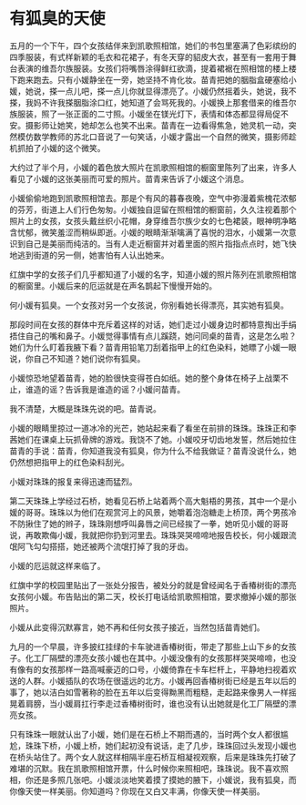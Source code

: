 # 有狐臭的天使

五月的一个下午，四个女孩结伴来到凯歌照相馆，她们的书包里塞满了色彩缤纷的四季服装，有式样新颖的毛衣和花裙子，有冬天穿的貂皮大衣，甚至有一套用于舞台表演的维吾尔族服装。女孩们将嘴唇涂得鲜红欲滴，提着裙裾在照相馆的楼上楼下跑来跑去。只有小媛静坐在一旁，她坚持不肯化妆。苗青把她的胭脂盒硬塞给小媛，她说，搽一点儿吧，搽一点儿你就显得漂亮了。小媛仍然摇着头，她说，我不搽，我妈不许我搽胭脂涂口红，她知道了会骂死我的。小媛换上那套借来的维吾尔族服装，照了一张正面的二寸照。小媛坐在镁光灯下，表情和体态都显得局促不安。摄影师让她笑，她却怎么也笑不出来。苗青在一边看得焦急，她灵机一动，突然模仿数学教师的苏北口音说了一句笑话，小媛才露出一个自然的微笑，摄影师趁机抓拍了小媛的这个微笑。

大约过了半个月，小媛的着色放大照片在凯歌照相馆的橱窗里陈列了出来，许多人看见了小媛的这张美丽而可爱的照片。苗青来告诉了小媛这个消息。

小媛偷偷地跑到凯歌照相馆去。那是个有风的暮春夜晚，空气中弥漫着紫槐花浓郁的芬芳，街道上人们行色匆匆。小媛独自逗留在照相馆的橱窗前，久久注视着那个照片上的女孩，女孩头戴丝织小花帽，身穿维吾尔族少女的七色裙装，眼神明净略含忧郁，微笑羞涩而稍纵即逝。小媛的眼睛渐渐噙满了喜悦的泪水，小媛第一次意识到自己是美丽而纯洁的。当有人走近橱窗并对着里面的照片指指点点时，她飞快地逃到街道的另一侧，她害怕有人认出她来。

红旗中学的女孩子们几乎都知道了小媛的名字，知道小媛的照片陈列在凯歌照相馆的橱窗里。小媛后来的厄运就是在声名鹊起下慢慢开始的。

何小媛有狐臭。一个女孩对另一个女孩说，你别看她长得漂亮，其实她有狐臭。

那段时间在女孩的群体中充斥着这样的对话，她们走过小媛身边时都特意掏出手绢捂住自己的嘴和鼻子。小媛觉得事情有点儿蹊跷，她问同桌的苗青，这是怎么啦？她们为什么盯着我腋下看？苗青用铅笔刀刮着指甲上的红色染料，她瞟了小媛一眼说，你自己不知道？她们说你有狐臭。

小媛惊恐地望着苗青，她的脸很快变得苍白如纸。她的整个身体在椅子上战栗不止，谁造的谣？告诉我是谁造的谣？小媛问苗青。

我不清楚，大概是珠珠先说的吧。苗青说。

小媛的眼睛里掠过一道冰冷的光芒，她站起来看了看坐在前排的珠珠。珠珠正和李茜她们在课桌上玩抓骨牌的游戏。我饶不了她。小媛咬牙切齿地发誓，然后她拉住苗青的手说：苗青，你知道我没有狐臭，你为什么不给我做证？苗青没说什么，她仍然想把指甲上的红色染料刮光。

小媛对珠珠的报复来得迅速而猛烈。

第二天珠珠上学经过石桥，她看见石桥上站着两个高大魁梧的男孩，其中一个是小媛的哥哥。珠珠以为他们在观赏河上的风景，她嚼着泡泡糖走上桥顶，两个男孩冷不防揪住了她的辫子，珠珠刚想呼叫鼻唇之间已经挨了一拳，她听见小媛的哥哥说，再敢欺侮小媛，我就把你扔到河里去。珠珠哭哭啼啼地报告校长，何小媛跟流氓阿飞勾勾搭搭，她还被两个流氓打掉了我的牙齿。

小媛的厄运就这样来临了。

红旗中学的校园里贴出了一张处分报告，被处分的就是曾经闻名于香椿树街的漂亮女孩何小媛。布告贴出的第二天，校长打电话给凯歌照相馆，要求撤掉小媛的那张照片。

小媛从此变得沉默寡言，她不再和任何女孩子接近，当然包括苗青她们。

九月的一个早晨，许多披红挂绿的卡车驶进香椿树街，带走了那些上山下乡的女孩子。化工厂隔壁的漂亮女孩小媛也在其中。小媛没像有的女孩那样哭哭啼啼，也没有像有的女孩那样一路高喊豪迈的口号，小媛倚靠在卡车栏杆上，平静地扫视着欢送的人群。小媛插队的农场在很遥远的北方。小媛再回香椿树街已经是五年以后的事了，她以洁白如雪著称的脸在五年以后变得黝黑而粗糙，走起路来像男人一样摇晃着肩膀，当小媛肩扛行李走过香椿树街时，谁也没有认出她就是化工厂隔壁的漂亮女孩。

只有珠珠一眼就认出了小媛，她们是在石桥上不期而遇的，当时两个女人都很尴尬，珠珠下桥，小媛上桥，她们起初没有说话，走了几步，珠珠回过头发现小媛也在桥头站住了。两个女人就这样相隔半座石桥互相凝视观察，后来是珠珠先打破了难堪的沉默。我在凯歌照相馆开票，什么时候你来照相吧，珠珠说。我不喜欢照相，你还是多照几张吧。小媛淡淡地笑着摸了摸她的腋下，小媛说，我有狐臭，而你像天使一样美丽。你知道吗？你现在又白又丰满，你像天使一样美丽。